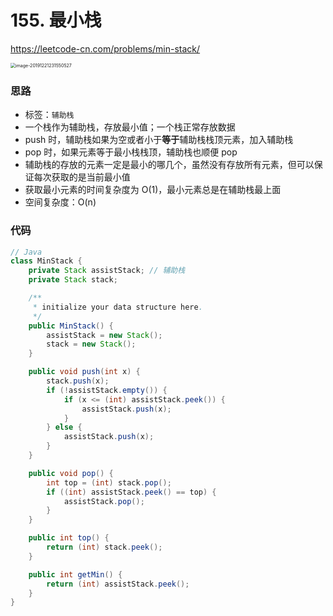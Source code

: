 # 155. 最小栈

https://leetcode-cn.com/problems/min-stack/

<img src="https://deppwang.oss-cn-beijing.aliyuncs.com/blog/2019-12-22-020721.png" alt="image-20191221231550527" style="zoom: 50%;" />

### 思路

- 标签：`辅助栈`
- 一个栈作为辅助栈，存放最小值；一个栈正常存放数据
- push 时，辅助栈如果为空或者小于**等于**辅助栈栈顶元素，加入辅助栈
- pop 时，如果元素等于最小栈栈顶，辅助栈也顺便 pop
- 辅助栈的存放的元素一定是最小的哪几个，虽然没有存放所有元素，但可以保证每次获取的是当前最小值
- 获取最小元素的时间复杂度为 O(1)，最小元素总是在辅助栈最上面
- 空间复杂度：O(n)

### 代码

```Java
// Java
class MinStack {
    private Stack assistStack; // 辅助栈
    private Stack stack;

    /**
     * initialize your data structure here.
     */
    public MinStack() {
        assistStack = new Stack();
        stack = new Stack();
    }

    public void push(int x) {
        stack.push(x);
        if (!assistStack.empty()) {
            if (x <= (int) assistStack.peek()) {
                assistStack.push(x);
            }
        } else {
            assistStack.push(x);
        }
    }

    public void pop() {
        int top = (int) stack.pop();
        if ((int) assistStack.peek() == top) {
            assistStack.pop();
        }
    }

    public int top() {
        return (int) stack.peek();
    }

    public int getMin() {
        return (int) assistStack.peek();
    }
}
```

